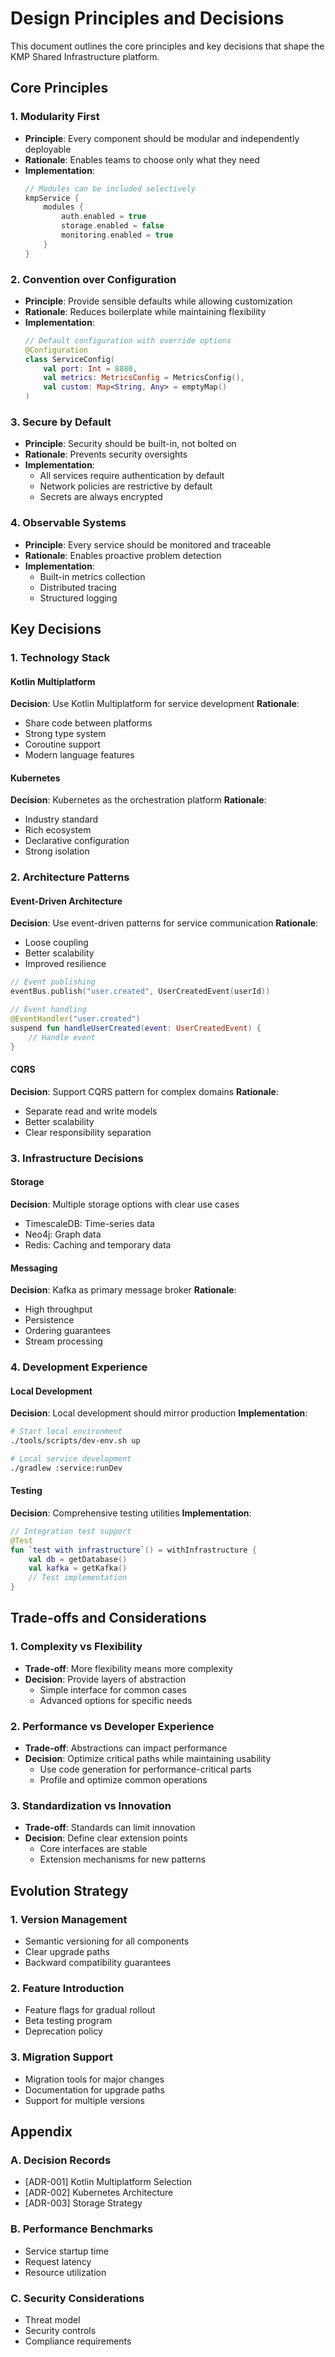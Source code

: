 # Design Principles and Decisions

This document outlines the core principles and key decisions that shape the KMP Shared Infrastructure platform.

## Core Principles

### 1. Modularity First
- **Principle**: Every component should be modular and independently deployable
- **Rationale**: Enables teams to choose only what they need
- **Implementation**:
  ```kotlin
  // Modules can be included selectively
  kmpService {
      modules {
          auth.enabled = true
          storage.enabled = false
          monitoring.enabled = true
      }
  }
  ```

### 2. Convention over Configuration
- **Principle**: Provide sensible defaults while allowing customization
- **Rationale**: Reduces boilerplate while maintaining flexibility
- **Implementation**:
  ```kotlin
  // Default configuration with override options
  @Configuration
  class ServiceConfig(
      val port: Int = 8080,
      val metrics: MetricsConfig = MetricsConfig(),
      val custom: Map<String, Any> = emptyMap()
  )
  ```

### 3. Secure by Default
- **Principle**: Security should be built-in, not bolted on
- **Rationale**: Prevents security oversights
- **Implementation**:
  - All services require authentication by default
  - Network policies are restrictive by default
  - Secrets are always encrypted

### 4. Observable Systems
- **Principle**: Every service should be monitored and traceable
- **Rationale**: Enables proactive problem detection
- **Implementation**:
  - Built-in metrics collection
  - Distributed tracing
  - Structured logging

## Key Decisions

### 1. Technology Stack

#### Kotlin Multiplatform
**Decision**: Use Kotlin Multiplatform for service development
**Rationale**:
- Share code between platforms
- Strong type system
- Coroutine support
- Modern language features

#### Kubernetes
**Decision**: Kubernetes as the orchestration platform
**Rationale**:
- Industry standard
- Rich ecosystem
- Declarative configuration
- Strong isolation

### 2. Architecture Patterns

#### Event-Driven Architecture
**Decision**: Use event-driven patterns for service communication
**Rationale**:
- Loose coupling
- Better scalability
- Improved resilience
```kotlin
// Event publishing
eventBus.publish("user.created", UserCreatedEvent(userId))

// Event handling
@EventHandler("user.created")
suspend fun handleUserCreated(event: UserCreatedEvent) {
    // Handle event
}
```

#### CQRS
**Decision**: Support CQRS pattern for complex domains
**Rationale**:
- Separate read and write models
- Better scalability
- Clear responsibility separation

### 3. Infrastructure Decisions

#### Storage
**Decision**: Multiple storage options with clear use cases
- TimescaleDB: Time-series data
- Neo4j: Graph data
- Redis: Caching and temporary data

#### Messaging
**Decision**: Kafka as primary message broker
**Rationale**:
- High throughput
- Persistence
- Ordering guarantees
- Stream processing

### 4. Development Experience

#### Local Development
**Decision**: Local development should mirror production
**Implementation**:
```bash
# Start local environment
./tools/scripts/dev-env.sh up

# Local service development
./gradlew :service:runDev
```

#### Testing
**Decision**: Comprehensive testing utilities
**Implementation**:
```kotlin
// Integration test support
@Test
fun `test with infrastructure`() = withInfrastructure {
    val db = getDatabase()
    val kafka = getKafka()
    // Test implementation
}
```

## Trade-offs and Considerations

### 1. Complexity vs Flexibility
- **Trade-off**: More flexibility means more complexity
- **Decision**: Provide layers of abstraction
  - Simple interface for common cases
  - Advanced options for specific needs

### 2. Performance vs Developer Experience
- **Trade-off**: Abstractions can impact performance
- **Decision**: Optimize critical paths while maintaining usability
  - Use code generation for performance-critical parts
  - Profile and optimize common operations

### 3. Standardization vs Innovation
- **Trade-off**: Standards can limit innovation
- **Decision**: Define clear extension points
  - Core interfaces are stable
  - Extension mechanisms for new patterns

## Evolution Strategy

### 1. Version Management
- Semantic versioning for all components
- Clear upgrade paths
- Backward compatibility guarantees

### 2. Feature Introduction
- Feature flags for gradual rollout
- Beta testing program
- Deprecation policy

### 3. Migration Support
- Migration tools for major changes
- Documentation for upgrade paths
- Support for multiple versions

## Appendix

### A. Decision Records
- [ADR-001] Kotlin Multiplatform Selection
- [ADR-002] Kubernetes Architecture
- [ADR-003] Storage Strategy

### B. Performance Benchmarks
- Service startup time
- Request latency
- Resource utilization

### C. Security Considerations
- Threat model
- Security controls
- Compliance requirements
